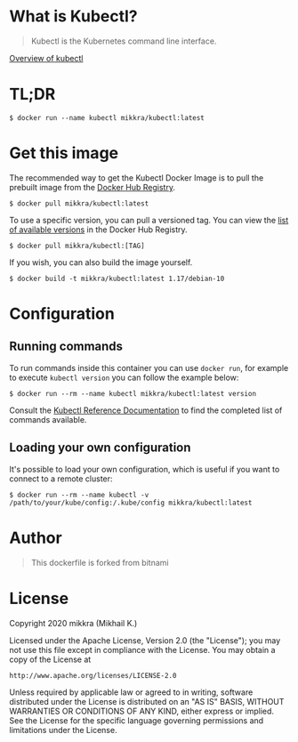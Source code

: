 
# What is Kubectl?

> Kubectl is the Kubernetes command line interface.

[Overview of kubectl](https://kubernetes.io/docs/reference/kubectl/overview/)

# TL;DR

```console
$ docker run --name kubectl mikkra/kubectl:latest
```

# Get this image

The recommended way to get the Kubectl Docker Image is to pull the prebuilt image from the [Docker Hub Registry](https://hub.docker.com/r/mikkra/kubectl).

```console
$ docker pull mikkra/kubectl:latest
```

To use a specific version, you can pull a versioned tag. You can view the [list of available versions](https://hub.docker.com/r/mikkra/kubectl/tags/) in the Docker Hub Registry.

```console
$ docker pull mikkra/kubectl:[TAG]
```

If you wish, you can also build the image yourself.

```console
$ docker build -t mikkra/kubectl:latest 1.17/debian-10
```

# Configuration

## Running commands

To run commands inside this container you can use `docker run`, for example to execute `kubectl version` you can follow the example below:

```console
$ docker run --rm --name kubectl mikkra/kubectl:latest version
```

Consult the [Kubectl Reference Documentation](https://kubernetes.io/docs/reference/generated/kubectl/kubectl-commands) to find the completed list of commands available.

## Loading your own configuration

It's possible to load your own configuration, which is useful if you want to connect to a remote cluster:

```console
$ docker run --rm --name kubectl -v /path/to/your/kube/config:/.kube/config mikkra/kubectl:latest
```

# Author

> This dockerfile is forked from bitnami

# License

Copyright 2020 mikkra (Mikhail K.)

Licensed under the Apache License, Version 2.0 (the "License");
you may not use this file except in compliance with the License.
You may obtain a copy of the License at

    http://www.apache.org/licenses/LICENSE-2.0

Unless required by applicable law or agreed to in writing, software
distributed under the License is distributed on an "AS IS" BASIS,
WITHOUT WARRANTIES OR CONDITIONS OF ANY KIND, either express or implied.
See the License for the specific language governing permissions and
limitations under the License.
